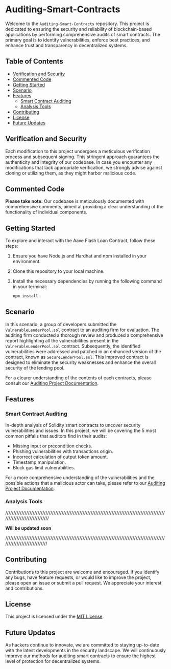 # Auditing-Smart-Contracts

Welcome to the `Auditing-Smart-Contracts` repository. This project is dedicated to ensuring the security and reliability of blockchain-based applications by performing comprehensive audits of smart contracts. The primary goal is to identify vulnerabilities, enforce best practices, and enhance trust and transparency in decentralized systems.

## Table of Contents

- [Verification and Security](#verification-and-security)
- [Commented Code](#commented-code)
- [Getting Started](#getting-started)
- [Scenario](#scenario)
- [Features](#features)
  - [Smart Contract Auditing](#smart-contract-auditing)
  - [Analysis Tools](#analysis-tools)
- [Contributing](#contributing)
- [License](#license)
- [Future Updates](#future-updates)

## Verification and Security

Each modification to this project undergoes a meticulous verification process and subsequent signing. This stringent approach guarantees the authenticity and integrity of our codebase. In case you encounter any modifications that lack appropriate verification, we strongly advise against cloning or utilizing them, as they might harbor malicious code.

## Commented Code

**Please take note:** Our codebase is meticulously documented with comprehensive comments, aimed at providing a clear understanding of the functionality of individual components.

## Getting Started

To explore and interact with the Aave Flash Loan Contract, follow these steps:

1. Ensure you have Node.js and Hardhat and npm installed in your environment.

2. Clone this repository to your local machine.

3. Install the necessary dependencies by running the following command in your terminal:

   ```bash
   npm install
   ```

## Scenario

In this scenario, a group of developers submitted the `VulnerableLenderPool.sol` contract to an auditing firm for evaluation. The auditing firm conducted a thorough review and produced a comprehensive report highlighting all the vulnerabilities present in the `VulnerableLenderPool.sol` contract. Subsequently, the identified vulnerabilities were addressed and patched in an enhanced version of the contract, known as `SecureLenderPool.sol`. This improved contract is designed to eliminate the security weaknesses and enhance the overall security of the lending pool.

For a clearer understanding of the contents of each contracts, please consult our [Auditing Project Documentation](CONTRACTS.md).

## Features

### Smart Contract Auditing

In-depth analysis of Solidity smart contracts to uncover security vulnerabilities and issues. In this project, we will be covering the 5 most common pitfalls that auditors find in their audits:

  - Missing input or precondition checks.
  - Phishing vulnerabilities with transactions origin.
  - Incorrect calculation of output token amount.
  - Timestamp manipulation.
  - Block gas limit vulnerabilities.

For a more comprehensive understanding of the vulnerabilities and the possible actions that a malicious actor can take, please refer to our [Auditing Project Documentation](VULNERABILITIES.md).

### Analysis Tools

//////////////////////////////////////////////////////////////////////////////////////////////////////////////////////////////

**Will be updated soon**

/////////////////////////////////////////////////////////////////////////////////////////////////////////////////////////////

## Contributing

Contributions to this project are welcome and encouraged. If you identify any bugs, have feature requests, or would like to improve the project, please open an issue or submit a pull request. We appreciate your interest and contributions.

## License

This project is licensed under the [MIT License](LICENSE).

## Future Updates

As hackers continue to innovate, we are committed to staying up-to-date with the latest developments in the security landscape. We will continuously improve our methods for auditing smart contracts to ensure the highest level of protection for decentralized systems.